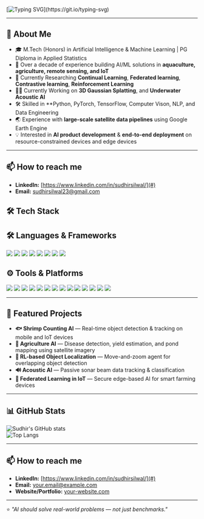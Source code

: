 [![Typing SVG](https://readme-typing-svg.herokuapp.com?size=28&duration=2500&pause=800&color=00C4FF&center=true&vCenter=true&width=600&lines=Hi+there%2C+I+am+Sudhir+!)](https://git.io/typing-svg)


---

## 🌟 About Me
- 🎓 M.Tech (Honors) in Artificial Intelligence & Machine Learning | PG Diploma in Applied Statistics  
- 💼 Over a decade of experience building AI/ML solutions in **aquaculture, agriculture, remote sensing, and IoT**  
- 🔬 Currently Researching **Continual Learning**, **Federated learning**, **Contrastive learning**, **Reinforcement Learning**
- 🙇‍♂️ Currently Working on **3D Gaussian Splatting**, and **Underwater Acoustic AI**  
- 🛠 Skilled in **Python, PyTorch, TensorFlow, Computer Vison, NLP, and Data Engineering 
- 🌏 Experience with **large-scale satellite data pipelines** using Google Earth Engine  
- 💡 Interested in **AI product development** & **end-to-end deployment** on resource-constrained devices and edge devices

---

## 📫 How to reach me
- **LinkedIn:** [https://www.linkedin.com/in/sudhirsilwal/](#)  
- **Email:** sudhirsilwal23@gmail.com    

## 🛠 Tech Stack

## 🛠 Languages & Frameworks
<p align="left">
  <a href="https://www.python.org/"><img src="https://img.shields.io/badge/Python-3776AB?style=for-the-badge&logo=python&logoColor=white"/></a>
  <a href="https://isocpp.org/"><img src="https://img.shields.io/badge/C++-00599C?style=for-the-badge&logo=cplusplus&logoColor=white"/></a>
  <a href="https://flutter.dev/"><img src="https://img.shields.io/badge/Flutter-02569B?style=for-the-badge&logo=flutter&logoColor=white"/></a>
  <a href="https://pytorch.org/"><img src="https://img.shields.io/badge/PyTorch-EE4C2C?style=for-the-badge&logo=pytorch&logoColor=white"/></a>
  <a href="https://www.tensorflow.org/"><img src="https://img.shields.io/badge/TensorFlow-FF6F00?style=for-the-badge&logo=tensorflow&logoColor=white"/></a>
  <a href="https://opencv.org/"><img src="https://img.shields.io/badge/OpenCV-5C3EE8?style=for-the-badge&logo=opencv&logoColor=white"/></a>
  <a href="https://developer.nvidia.com/cuda-zone"><img src="https://img.shields.io/badge/CUDA-76B900?style=for-the-badge&logo=nvidia&logoColor=white"/></a>
  <a href="https://fastapi.tiangolo.com/"><img src="https://img.shields.io/badge/FastAPI-009688?style=for-the-badge&logo=fastapi&logoColor=white"/></a>
</p>

## ⚙️ Tools & Platforms
<p align="left">
  <a href="https://www.docker.com/"><img src="https://img.shields.io/badge/Docker-2496ED?style=for-the-badge&logo=docker&logoColor=white"/></a>
  <a href="https://kubernetes.io/"><img src="https://img.shields.io/badge/Kubernetes-326CE5?style=for-the-badge&logo=kubernetes&logoColor=white"/></a>
  <a href="https://cloud.google.com/"><img src="https://img.shields.io/badge/Google%20Cloud-4285F4?style=for-the-badge&logo=googlecloud&logoColor=white"/></a>
  <a href="https://aws.amazon.com/"><img src="https://img.shields.io/badge/AWS-232F3E?style=for-the-badge&logo=amazonaws&logoColor=white"/></a>
  <a href="https://azure.microsoft.com/"><img src="https://img.shields.io/badge/Azure-0078D4?style=for-the-badge&logo=microsoftazure&logoColor=white"/></a>
  <a href="https://mlflow.org/"><img src="https://img.shields.io/badge/MLflow-0194E2?style=for-the-badge&logo=mlflow&logoColor=white"/></a>
  <a href="https://developer.nvidia.com/embedded/jetson"><img src="https://img.shields.io/badge/NVIDIA%20Jetson-76B900?style=for-the-badge&logo=nvidia&logoColor=white"/></a>
  <a href="https://docs.ros.org/en/iron/index.html"><img src="https://img.shields.io/badge/ROS%202-22314E?style=for-the-badge&logo=ros&logoColor=white"/></a>
  <a href="https://jax.readthedocs.io/"><img src="https://img.shields.io/badge/JAX-0052CC?style=for-the-badge&logo=google&logoColor=white"/></a>
  <a href="https://developer.nvidia.com/triton-inference-server"><img src="https://img.shields.io/badge/Triton%20Inference%20Server-76B900?style=for-the-badge&logo=nvidia&logoColor=white"/></a>
  <a href="https://github.com/NVIDIA/cutlass"><img src="https://img.shields.io/badge/CUTLASS-000000?style=for-the-badge&logo=nvidia&logoColor=white"/></a>
  <a href="https://huggingface.co/"><img src="https://img.shields.io/badge/Hugging%20Face-FFD21E?style=for-the-badge&logo=huggingface&logoColor=black"/></a>
  <a href="https://unity.com/"><img src="https://img.shields.io/badge/Unity-FFFFFF?style=for-the-badge&logo=unity&logoColor=000000"/></a>
  <a href="https://www.blender.org/"><img src="https://img.shields.io/badge/Blender-F5792A?style=for-the-badge&logo=blender&logoColor=white"/></a>
</p>


---

## 📌 Featured Projects

- **🐟 Shrimp Counting AI** — Real-time object detection & tracking on mobile and IoT devices  
- **🌾 Agriculture AI** — Disease detection, yield estimation, and pond mapping using satellite imagery  
- **🤖 RL-based Object Localization** — Move-and-zoom agent for overlapping object detection  
- **🔊 Acoustic AI** — Passive sonar beam data tracking & classification  
- **📡 Federated Learning in IoT** — Secure edge-based AI for smart farming devices  

---

## 📊 GitHub Stats

![Sudhir's GitHub stats](https://github-readme-stats.vercel.app/api?username=sudhirsilwal23&show_icons=true&theme=tokyonight)  
![Top Langs](https://github-readme-stats.vercel.app/api/top-langs/?username=sudhirsilwal23&layout=compact&theme=tokyonight)  

---

## 📫 How to reach me
- **LinkedIn:** [https://www.linkedin.com/in/sudhirsilwal/](#)  
- **Email:** your.email@example.com  
- **Website/Portfolio:** [your-website.com](#)  

---

⭐ *"AI should solve real-world problems — not just benchmarks."*
